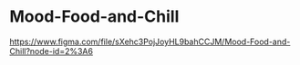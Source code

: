 # Mood-Food-and-Chill

https://www.figma.com/file/sXehc3PojJoyHL9bahCCJM/Mood-Food-and-Chill?node-id=2%3A6
